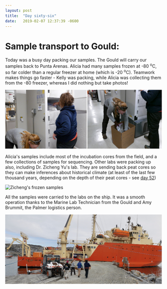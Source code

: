 ```yaml
---
layout: post
title:  "Day sixty-six"
date:   2019-02-07 12:37:39 -0600
---
```

# Sample transport to Gould:  
Today was a busy day packing our samples. The Gould will carry our samples back to Punta Arenas. Alicia had many samples frozen at -80 <sup>o</sup>C, so far colder than a regular freezer at home (which is -20 <sup>o</sup>C). Teamwork makes things go faster - Kelly was packing, while Alicia was collecting them from the -80 freezer, whereas I did nothing but take photos!

![Packing up samples](/assets/blog_photos/190207/ShippingSamples.jpg)

Alicia's samples include most of the incubation cores from the field, and a few collections of samples for sequencing. Other labs were packing up also, including Dr. Zicheng Yu's lab. They are sending back peat cores so they can make inferences about historical climate (at least of the last few thousand years, depending on the depth of their peat cores - see [day 52](https://natasjavgestel.github.io/blog/2019/01/24/day-fiftytwo))

![Zicheng's frozen samples](/assets/blog_photos/190207/P1090529.jpg)

All the samples were carried to the labs on the ship. It was a smooth operation thanks to the Marine Lab Technician from the Gould and Amy Brummit, the Palmer logistics person.

![Alicia carrying samples to Gould](/assets/blog_photos/190207/Transport_to_Gould.jpg)
